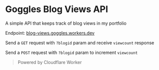 # Goggles Blog Views API

A simple API that keeps track of blog views in my portfolio

Endpoint: [blog-views.goggles.workers.dev](https://blog-views.goggles.workers.dev)

Send a ```GET``` request with ```?blogid``` param and receive ```viewcount``` response

Send a ```POST``` request with ```?blogid``` param to increment ```viewcount```

> Powered by Cloudflare Worker
